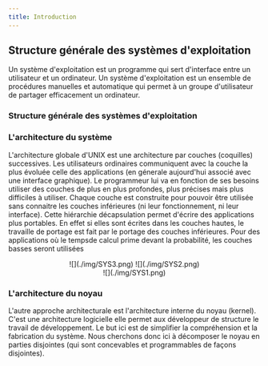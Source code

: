 ```yaml
---
title: Introduction 
---
```


## Structure générale des systèmes d'exploitation

Un système d'exploitation est un programme qui sert d'interface entre un
utilisateur et un ordinateur. Un système d'exploitation est un ensemble de
procédures manuelles et automatique qui permet à un groupe d'utilisateur de
partager efficacement un ordinateur.

### Structure générale des systèmes d'exploitation

### L'architecture du système

L'architecture globale d'UNIX est une architecture par couches (coquilles)
successives. Les utilisateurs ordinaires communiquent avec la couche la plus
évoluée celle des applications (en génerale aujourd'hui associé avec une
interface graphique). Le programmeur lui va en fonction de ses besoins utiliser
des couches de plus en plus profondes, plus précises mais plus difficiles à
utiliser. Chaque couche est construite pour pouvoir être utilisée sans connaitre
les couches inférieures (ni leur fonctionnement, ni leur interface). Cette
hiérarchie décapsulation permet d'écrire des applications plus portables. En
effet si elles sont écrites dans les couches hautes, le travaille de portage est
fait par le portage des couches inférieures. Pour des applications où le tempsde
calcul prime devant la probabilité, les couches basses seront utilisées
<center>
![](./img/SYS3.png)
![](./img/SYS2.png)
</center>
<center>
![](./img/SYS1.png)
</center>

### L'architecture du noyau

L'autre approche architecturale est l'architecture interne du noyau (kernel).
C'est une architecture logicielle elle permet aux développeur de structure le
travail de développement. Le but ici est de simplifier la compréhension et la
fabrication du système. Nous cherchons donc ici à décomposer le noyau en parties
disjointes (qui sont concevables et programmables de façons disjointes).

<!-- ## Principes des systèmes d'exploitation -->

<!-- ## Notion de processus -->

<!-- ## Modes d'exécution  -->

<!-- ## Appels système  -->

<!-- Certaines instructions machines autorisées (gestion de la mémoire et -->
<!-- interruptions) sont interdites en mode utilisateur. Le **noyau** est un -->
<!-- gestionnaire de processus mais ce n'est pas un processus. Il gère les ressources -->
<!-- et l'accès matériel. Il est fait pour être toujours en mémoire et est chargé au -->
<!-- boot de la machine. Un processus utilisateur passe en mode noyau pour utiliser -->
<!-- un service proposé par le noyau. -->

<!-- Les **appels système** sont situés à l'interface entre le mode utilisateur et le -->
<!-- mode noyau. Le changement de mode se fait par une instruction assembleur -->
<!-- d'interruption (ta, int,...). Le noyau possède un gestionnaire d'interruption, -->
<!-- en revanche les appels systèmes sont coûteux ! (plusieurs centaines de cycles).  -->
<!-- <center> -->
<!-- ![](./img/1.png) -->
<!-- </center> -->

<!-- Les appels systèmes retournent d'éventuels code d'erreur dans une variable -->
<!-- `errno`, cette variable possède la valeur `-1` lorsqu'il y a une erreur. -->
<!-- L'affichage du texte d'erreur s'effectue avec `voir perror(const char *s);`. -->
<!-- Finalement la trace des appels système d'un programme s'obtient avec `strace executable`. -->
